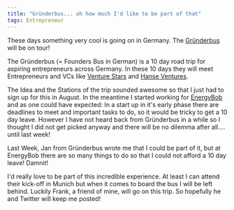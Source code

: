 ```yaml
---
title: "Gründerbus... oh how much I'd like to be part of that"
tags: Entrepreneur
---
```


These days something very cool is going on in Germany. The [Gründerbus](http://www.gruenderbus.de/Gruenderbus/GruenderBus.html) will be on tour!

The Gründerbus (= Founders Bus in German) is a 10 day road trip for aspiring entrepreneurs across Germany. In these 10 days they will meet Entrepreneurs and VCs like [Venture Stars](http://www.venture-stars.com/) and [Hanse Ventures](http://www.hanseventures.com/).

The Idea and the Stations of the trip sounded awesome so that I just had to sign up for this in August. In the meantime I started working for [EnergyBob](http://www.energybob.com/) and as one could have expected: In a start up in it's early phase there are deadlines to meet and important tasks to do, so it would be tricky to get a 10 day leave.
However I have not heard back from Gründerbus in a while so I thought I did not get picked anyway and there will be no dilemma after all.... until last week!

Last Week, Jan from Gründerbus wrote me that I could be part of it, but at EnergyBob there are so many things to do so that I could not afford a 10 day leave! Damnit!

I'd really love to be part of this incredible experience. At least I can attend their kick-off in Munich but when it comes to board the bus I will be left behind. Luckily Frank, a friend of mine, will go on this trip. So hopefully he and Twitter will keep me posted!
